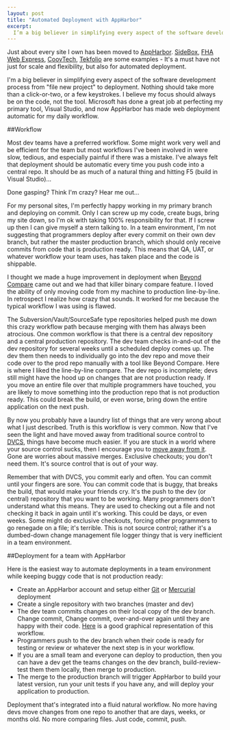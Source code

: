 ```yaml
---
layout: post
title: "Automated Deployment with AppHarbor"
excerpt:
  I’m a big believer in simplifying every aspect of the software development process from “file new project” to deployment. Nothing should take more than a click-or-two, or a few keystrokes. I believe my focus should always be on the code, not the tool. Microsoft has done a great job at perfecting my primary tool, Visual Studio, and now AppHarbor has made web deployment automatic for my daily workflow.
---
```


Just about every site I own has been moved to [AppHarbor](https://appharbor.com/). [SideBox](http://www.sidebox.com), [FHA Web Express](http:www.fhawebexpress.com), [CoovTech](http://www.coovtech.com), [Tekfolio](http://www.tekfolio.me) are some examples - It's a must have not just for scale and flexibility, but also for automated deployment.

I'm a big believer in simplifying every aspect of the software development process from "file new project" to deployment. Nothing should take more than a click-or-two, or a few keystrokes. I believe my focus should always be on the code, not the tool. Microsoft has done a great job at perfecting my primary tool, Visual Studio, and now AppHarbor has made web deployment automatic for my daily workflow.

##Workflow

Most dev teams have a preferred workflow. Some might work very well and be efficient for the team but most workflows I've been involved in were slow, tedious, and especially painful if there was a mistake. I've always felt that deployment should be automatic every time you push code into a central repo. It should be as much of a natural thing and hitting F5 (build in Visual Studio)&hellip;

Done gasping? Think I'm crazy? Hear me out&hellip;  

For my personal sites, I'm perfectly happy working in my primary branch and deploying on commit. Only I can screw up my code, create bugs, bring my site down, so I'm ok with taking 100% responsibility for that. If I screw up then I can give myself a stern talking to. In a team environment, I'm not suggesting that programmers deploy after every commit on their own dev branch, but rather the master production branch, which should only receive commits from code that is production ready. This means that QA, UAT, or whatever workflow your team uses, has taken place and the code is shippable.  

I thought we made a huge improvement in deployment when [Beyond Compare](http://www.scootersoftware.com/) came out and we had that killer binary compare feature. I loved the ability of only moving code from my machine to production line-by-line. In retrospect I realize how crazy that sounds. It worked for me because the typical workflow I was using is flawed.  

The Subversion/Vault/SourceSafe type repositories helped push me down this crazy workflow path because merging with them has always been atrocious. One common workflow is that there is a central dev repository and a central production repository. The dev team checks in-and-out of the dev repository for several weeks until a scheduled deploy comes up. The dev them then needs to individually go into the dev repo and move their code over to the prod repo manually with a tool like Beyond Compare. Here is where I liked the line-by-line compare. The dev repo is incomplete; devs still might have the hood up on changes that are not production ready. If you move an entire file over that multiple programmers have touched, you are likely to move something into the production repo that is not production ready. This could break the build, or even worse, bring down the entire application on the next push.

By now you probably have a laundry list of things that are very wrong about what I just described. Truth is this workflow is very common. Now that I've seen the light and have moved away from traditional source control to [DVCS](http://en.wikipedia.org/wiki/Distributed_revision_control), things have become much easier. If you are stuck in a world where your source control sucks, then I encourage you to [move away from it](http://blog.coovtech.com/your-source-control-sucks). Gone are worries about massive merges. Exclusive checkouts; you don't need them. It's source control that is out of your way.

Remember that with DVCS, you commit early and often. You can commit until your fingers are sore. You can commit code that is buggy, that breaks the build, that would make your friends cry. It's the push to the dev (or central) repository that you want to be working. Many programmers don't understand what this means. They are used to checking out a file and not checking it back in again until it's working. This could be days, or even weeks. Some might do exclusive checkouts, forcing other programmers to go renegade on a file; it's terrible. This is not source control; rather it's a dumbed-down change management file logger thingy that is very inefficient in a team environment.

##Deployment for a team with AppHarbor

Here is the easiest way to automate deployments in a team environment while keeping buggy code that is not production ready:

- Create an AppHarbor account and setup either [Git](http://support.appharbor.com/kb/getting-started/deploying-your-first-application) or [Mercurial](http://support.appharbor.com/kb/getting-started/using-mercurial-on-appharbor) deployment
- Create a single repository with two branches (master and dev)
- The dev team commits changes on their local copy of the dev branch. Change commit, Change commit, over-and-over again until they are happy with their code. [Here](http://secretgeek.net/image/mercurial_workflow_image.png) is a good graphical representation of this workflow.
- Programmers push to the dev branch when their code is ready for testing or review or whatever the next step is in your workflow.
- If you are a small team and everyone can deploy to production, then you can have a dev get the teams changes on the dev branch, build-review-test them them locally, then merge to production.
- The merge to the production branch will trigger AppHarbor to build your latest version, run your unit tests if you have any, and will deploy your application to production.

Deployment that's integrated into a fluid natural workflow. No more having devs move changes from one repo to another that are days, weeks, or months old. No more comparing files. Just code, commit, push.